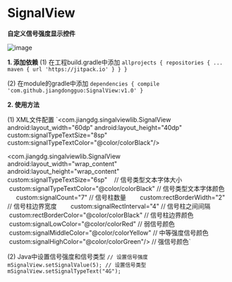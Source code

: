 # SignalView
**自定义信号强度显示控件**

![image](http://www.baidu.com/img/bdlogo.gif)

**1. 添加依赖**
(1) 在工程build.gradle中添加
`allprojects {
		repositories {
			...
			maven { url 'https://jitpack.io' }
		}
}`
  
(2) 在module的gradle中添加
`dependencies {
	   compile 'com.github.jiangdongguo:SignalView:v1.0'
}`

**2. 使用方法**

(1) XML文件配置
`<com.jiangdg.singalviewlib.SignalView
        android:layout_width="60dp"
        android:layout_height="40dp"
        custom:signalTypeTextSize="8sp"
        custom:signalTypeTextColor="@color/colorBlack"/>

  <com.jiangdg.singalviewlib.SignalView
        android:layout_width="wrap_content"
        android:layout_height="wrap_content"
        custom:signalTypeTextSize="6sp"    // 信号类型文本字体大小
        custom:signalTypeTextColor="@color/colorBlack" // 信号类型文本字体颜色
        custom:signalCount="7"  // 信号柱数量
        custom:rectBorderWidth="2" // 信号柱边界宽度
        custom:signalRectInterval="4" // 信号柱之间间隔
        custom:rectBorderColor="@color/colorBlack" // 信号柱边界颜色
        custom:signalLowColor="@color/colorRed" // 弱信号颜色
        custom:signalMiddleColor="@color/colorYellow" // 中等强度信号颜色
        custom:signalHighColor="@color/colorGreen"/> // 强信号颜色`  
	
(2) Java中设置信号强度和信号类型
`// 设置信号强度
        mSignalView.setSignalValue(5);
        // 设置信号类型
        mSignalView.setSignalTypeText("4G");`
 
